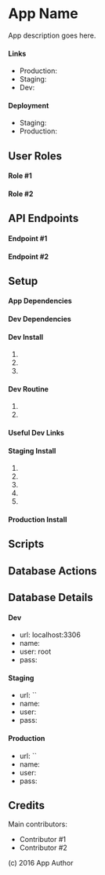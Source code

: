 # App Name

App description goes here.

#### Links

- Production:
- Staging:
- Dev:

#### Deployment

- Staging:
- Production:

## User Roles

#### Role #1

#### Role #2

## API Endpoints

#### Endpoint #1

#### Endpoint #2
	
## Setup	
	
#### App Dependencies

#### Dev Dependencies

#### Dev Install

1.
2.
3.

#### Dev Routine

1.
2.

#### Useful Dev Links

#### Staging Install

1.
2.
3.
4.
5.

#### Production Install

## Scripts

## Database Actions

## Database Details

#### Dev

- url: localhost:3306
- name:
- user: root
- pass:

#### Staging

- url: ``
- name: 
- user: 
- pass: 

#### Production

- url: ``
- name: 
- user: 
- pass: 

## Credits

Main contributors:

- Contributor #1
- Contributor #2

(c) 2016 App Author